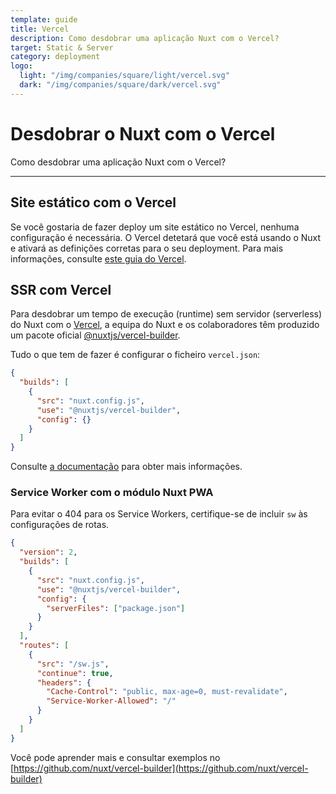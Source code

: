 ```yaml
---
template: guide
title: Vercel
description: Como desdobrar uma aplicação Nuxt com o Vercel?
target: Static & Server
category: deployment
logo:
  light: "/img/companies/square/light/vercel.svg"
  dark: "/img/companies/square/dark/vercel.svg"
---
```

# Desdobrar o Nuxt com o Vercel

Como desdobrar uma aplicação Nuxt com o Vercel?

---

## Site estático com o Vercel

Se você gostaria de fazer deploy um site estático no Vercel, nenhuma configuração é necessária. O Vercel detetará que você está usando o Nuxt e ativará as definições corretas para o seu deployment. Para mais informações, consulte [este guia do Vercel](https://vercel.com/guides/deploying-nuxtjs-with-vercel).

## SSR com Vercel

Para desdobrar um tempo de execução (runtime) sem servidor (serverless) do Nuxt com o [Vercel](https://vercel.com), a equipa do Nuxt e os colaboradores têm produzido um pacote oficial [@nuxtjs/vercel-builder](https://github.com/nuxt/vercel-builder).

Tudo o que tem de fazer é configurar o ficheiro `vercel.json`:

```json
{
  "builds": [
    {
      "src": "nuxt.config.js",
      "use": "@nuxtjs/vercel-builder",
      "config": {}
    }
  ]
}
```

Consulte [a documentação](https://github.com/nuxt/vercel-builder) para obter mais informações.

### Service Worker com o módulo Nuxt PWA

Para evitar o 404 para os Service Workers, certifique-se de incluir `sw` às configurações de rotas.

```json
{
  "version": 2,
  "builds": [
    {
      "src": "nuxt.config.js",
      "use": "@nuxtjs/vercel-builder",
      "config": {
        "serverFiles": ["package.json"]
      }
    }
  ],
  "routes": [
    {
      "src": "/sw.js",
      "continue": true,
      "headers": {
        "Cache-Control": "public, max-age=0, must-revalidate",
        "Service-Worker-Allowed": "/"
      }
    }
  ]
}
```

Você pode aprender mais e consultar exemplos no [https://github.com/nuxt/vercel-builder](https://github.com/nuxt/vercel-builder)
